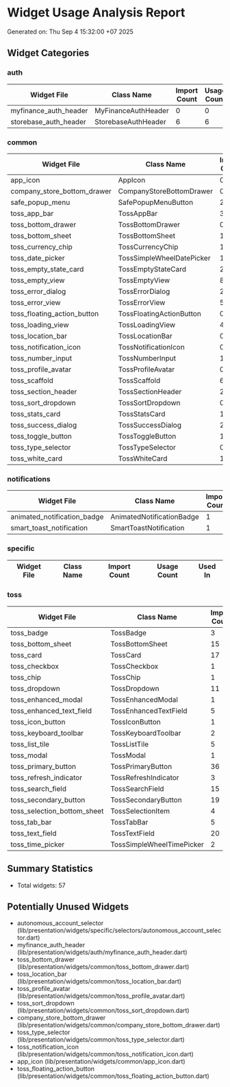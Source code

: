 # Widget Usage Analysis Report
Generated on: Thu Sep  4 15:32:00 +07 2025

## Widget Categories

### auth

| Widget File | Class Name | Import Count | Usage Count | Used In |
|-------------|------------|--------------|-------------|---------|
| myfinance_auth_header | MyFinanceAuthHeader |        0 |        0 |  |
| storebase_auth_header | StorebaseAuthHeader |        6 |        6 |  |

### common

| Widget File | Class Name | Import Count | Usage Count | Used In |
|-------------|------------|--------------|-------------|---------|
| app_icon | AppIcon |        0 |        0 |  |
| company_store_bottom_drawer | CompanyStoreBottomDrawer |        0 |        0 |  |
| safe_popup_menu | SafePopupMenuButton |        2 |        3 |  |
| toss_app_bar | TossAppBar |       30 |       36 |  |
| toss_bottom_drawer | TossBottomDrawer |        0 |        0 |  |
| toss_bottom_sheet | TossBottomSheet |       15 |       25 |  |
| toss_currency_chip | TossCurrencyChip |        1 |        1 |  |
| toss_date_picker | TossSimpleWheelDatePicker |        1 |        0 |  |
| toss_empty_state_card | TossEmptyStateCard |        2 |        7 |  |
| toss_empty_view | TossEmptyView |        8 |       13 |  |
| toss_error_dialog | TossErrorDialog |        2 |        0 |  |
| toss_error_view | TossErrorView |        5 |        5 |  |
| toss_floating_action_button | TossFloatingActionButton |        0 |        0 |  |
| toss_loading_view | TossLoadingView |       43 |       90 |  |
| toss_location_bar | TossLocationBar |        0 |        0 |  |
| toss_notification_icon | TossNotificationIcon |        0 |        0 |  |
| toss_number_input | TossNumberInput |        1 |        1 |  |
| toss_profile_avatar | TossProfileAvatar |        0 |        0 |  |
| toss_scaffold | TossScaffold |       61 |       72 |  |
| toss_section_header | TossSectionHeader |        2 |        6 |  |
| toss_sort_dropdown | TossSortDropdown |        0 |        0 |  |
| toss_stats_card | TossStatsCard |        1 |        3 |  |
| toss_success_dialog | TossSuccessDialog |        2 |        0 |  |
| toss_toggle_button | TossToggleButton |        1 |        0 |  |
| toss_type_selector | TossTypeSelector |        0 |        0 |  |
| toss_white_card | TossWhiteCard |       11 |       29 |  |

### notifications

| Widget File | Class Name | Import Count | Usage Count | Used In |
|-------------|------------|--------------|-------------|---------|
| animated_notification_badge | AnimatedNotificationBadge |        1 |        3 |  |
| smart_toast_notification | SmartToastNotification |        1 |        1 |  |

### specific

| Widget File | Class Name | Import Count | Usage Count | Used In |
|-------------|------------|--------------|-------------|---------|

### toss

| Widget File | Class Name | Import Count | Usage Count | Used In |
|-------------|------------|--------------|-------------|---------|
| toss_badge | TossBadge |        3 |        4 |  |
| toss_bottom_sheet | TossBottomSheet |       15 |       24 |  |
| toss_card | TossCard |       17 |       44 |  |
| toss_checkbox | TossCheckbox |        1 |        0 |  |
| toss_chip | TossChip |        1 |        2 |  |
| toss_dropdown | TossDropdown |       11 |       31 |  |
| toss_enhanced_modal | TossEnhancedModal |        1 |        2 |  |
| toss_enhanced_text_field | TossEnhancedTextField |        5 |       10 |  |
| toss_icon_button | TossIconButton |        1 |        2 |  |
| toss_keyboard_toolbar | TossKeyboardToolbar |        2 |        2 |  |
| toss_list_tile | TossListTile |        5 |        8 |  |
| toss_modal | TossModal |        1 |        2 |  |
| toss_primary_button | TossPrimaryButton |       36 |       68 |  |
| toss_refresh_indicator | TossRefreshIndicator |        3 |        3 |  |
| toss_search_field | TossSearchField |       15 |       17 |  |
| toss_secondary_button | TossSecondaryButton |       19 |       29 |  |
| toss_selection_bottom_sheet | TossSelectionItem |        4 |        9 |  |
| toss_tab_bar | TossTabBar |        5 |        5 |  |
| toss_text_field | TossTextField |       20 |       66 |  |
| toss_time_picker | TossSimpleWheelTimePicker |        2 |        0 |  |

## Summary Statistics

- Total widgets:       57

## Potentially Unused Widgets

- autonomous_account_selector (lib/presentation/widgets/specific/selectors/autonomous_account_selector.dart)
- myfinance_auth_header (lib/presentation/widgets/auth/myfinance_auth_header.dart)
- toss_bottom_drawer (lib/presentation/widgets/common/toss_bottom_drawer.dart)
- toss_location_bar (lib/presentation/widgets/common/toss_location_bar.dart)
- toss_profile_avatar (lib/presentation/widgets/common/toss_profile_avatar.dart)
- toss_sort_dropdown (lib/presentation/widgets/common/toss_sort_dropdown.dart)
- company_store_bottom_drawer (lib/presentation/widgets/common/company_store_bottom_drawer.dart)
- toss_type_selector (lib/presentation/widgets/common/toss_type_selector.dart)
- toss_notification_icon (lib/presentation/widgets/common/toss_notification_icon.dart)
- app_icon (lib/presentation/widgets/common/app_icon.dart)
- toss_floating_action_button (lib/presentation/widgets/common/toss_floating_action_button.dart)


